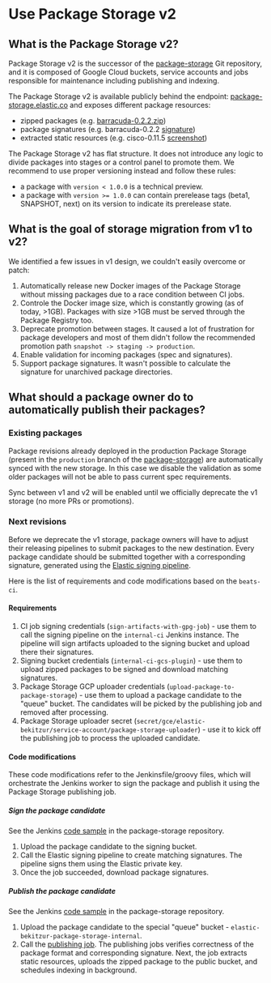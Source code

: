 # Use Package Storage v2

## What is the Package Storage v2?

Package Storage v2 is the successor of the [package-storage](https://github.com/elastic/package-storage) Git repository,
and it is composed of Google Cloud buckets, service accounts and jobs responsible for maintenance including publishing and indexing.

The Package Storage v2 is available publicly behind the endpoint: [package-storage.elastic.co](https://package-storage.elastic.co/)
and exposes different package resources:
* zipped packages (e.g. [barracuda-0.2.2.zip](https://package-storage.elastic.co/artifacts/packages/barracuda-0.2.2.zip))
* package signatures (e.g. barracuda-0.2.2 [signature](https://package-storage.elastic.co/artifacts/packages/barracuda-0.2.2.zip.sig))
* extracted static resources (e.g. cisco-0.11.5 [screenshot](https://package-storage.elastic.co/artifacts/static/cisco-0.11.5/img/kibana-cisco-asa.png))

The Package Storage v2 has flat structure. It does not introduce any logic to divide packages into stages or a control panel to promote them.
We recommend to use proper versioning instead and follow these rules:
* a package with `version < 1.0.0` is a technical preview.
* a package with `version >= 1.0.0` can contain prerelease tags (beta1, SNAPSHOT, next) on its version to indicate its prerelease state.

## What is the goal of storage migration from v1 to v2?

We identified a few issues in v1 design, we couldn't easily overcome or patch:
1. Automatically release new Docker images of the Package Storage without missing packages due to a race condition
   between CI jobs.
2. Controle the Docker image size, which is constantly growing (as of today, >1GB). Packages with size >1GB must be served through the Package Registry too.
3. Deprecate promotion between stages. It caused a lot of frustration for package developers and most of them didn't follow the recommended promotion path
   `snapshot -> staging -> production`.
4. Enable validation for incoming packages (spec and signatures).
5. Support package signatures. It wasn't possible to calculate the signature for unarchived package directories.

## What should a package owner do to automatically publish their packages?

### Existing packages

Package revisions already deployed in the production Package Storage (present in the `production` branch of the [package-storage](https://github.com/elastic/package-storage))
are automatically synced with the new storage. In this case we disable the validation as some older packages will not be able
to pass current spec requirements.

Sync between v1 and v2 will be enabled until we officially deprecate the v1 storage (no more PRs or promotions).

### Next revisions

Before we deprecate the v1 storage, package owners will have to adjust their releasing pipelines to submit packages
to the new destination. Every package candidate should be submitted together with a corresponding signature, generated
using the [Elastic signing pipeline](https://internal-ci.elastic.co/job/elastic+unified-release+master+sign-artifacts-with-gpg/).

Here is the list of requirements and code modifications based on the `beats-ci`.

#### Requirements

1. CI job signing credentials (`sign-artifacts-with-gpg-job`) - use them to call the signing pipeline on
   the `internal-ci` Jenkins instance. The pipeline will sign artifacts uploaded to the signing bucket and upload there their signatures.
2. Signing bucket credentials (`internal-ci-gcs-plugin`) - use them to upload zipped packages to be signed
   and download matching signatures.
3. Package Storage GCP uploader credentials (`upload-package-to-package-storage`) - use them to upload a package candidate to the "queue" bucket.
   The candidates will be picked by the publishing job and removed after processing.
4. Package Storage uploader secret (`secret/gce/elastic-bekitzur/service-account/package-storage-uploader`) - use it to kick off
   the publishing job to process the uploaded candidate.

#### Code modifications

These code modifications refer to the Jenkinsfile/groovy files, which will orchestrate the Jenkins worker to sign the package
and publish it using the Package Storage publishing job.

##### Sign the package candidate

See the Jenkins [code sample](https://github.com/elastic/package-storage/blob/d6abdd5864bbf049b2c11d296f77b21aa780cf3e/.ci/Jenkinsfile#L238-L258) in the package-storage repository.

1. Upload the package candidate to the signing bucket.
2. Call the Elastic signing pipeline to create matching signatures. The pipeline signs them using the Elastic private key.
3. Once the job succeeded, download package signatures.

##### Publish the package candidate

See the Jenkins [code sample](https://github.com/elastic/package-storage/blob/d6abdd5864bbf049b2c11d296f77b21aa780cf3e/.ci/Jenkinsfile#L260-L284) in the package-storage repository.

1. Upload the package candidate to the special "queue" bucket - `elastic-bekitzur-package-storage-internal`.
2. Call the [publishing job](https://internal-ci.elastic.co/job/package_storage/job/publishing-job-remote/). The publishing jobs verifies
   correctness of the package format and corresponding signature. Next, the job extracts static resources, uploads the zipped package
   to the public bucket, and schedules indexing in background.